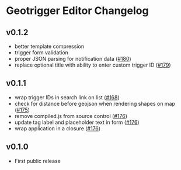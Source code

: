# Geotrigger Editor Changelog

## v0.1.2
* better template compression
* trigger form validation
* proper JSON parsing for notification data ([#180](https://github.com/Esri/geotrigger-editor/issues/180))
* replace optional title with ability to enter custom trigger ID ([#179](https://github.com/Esri/geotrigger-editor/issues/179))

## v0.1.1
* wrap trigger IDs in search link on list ([#168](https://github.com/Esri/geotrigger-editor/issues/168))
* check for distance before geojson when rendering shapes on map ([#175](https://github.com/Esri/geotrigger-editor/pull/175))
* remove compiled.js from source control ([#176](https://github.com/Esri/geotrigger-editor/pull/176))
* update tag label and placeholder text in form ([#176](https://github.com/Esri/geotrigger-editor/pull/176))
* wrap application in a closure ([#176](https://github.com/Esri/geotrigger-editor/pull/176))

## v0.1.0
* First public release
